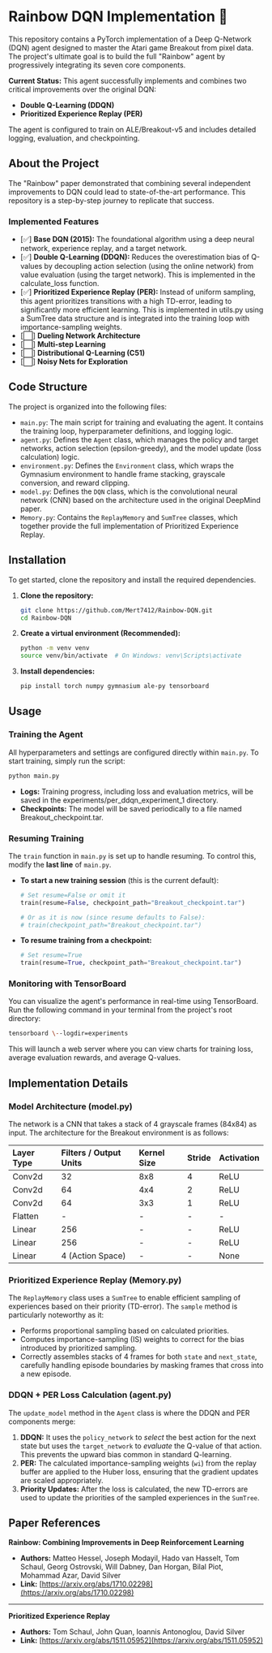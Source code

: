 # **Rainbow DQN Implementation 🌈**

This repository contains a PyTorch implementation of a Deep Q-Network (DQN) agent designed to master the Atari game Breakout from pixel data. The project's ultimate goal is to build the full "Rainbow" agent by progressively integrating its seven core components.

**Current Status:** This agent successfully implements and combines two critical improvements over the original DQN:

* **Double Q-Learning (DDQN)**  
* **Prioritized Experience Replay (PER)**

The agent is configured to train on ALE/Breakout-v5 and includes detailed logging, evaluation, and checkpointing.

## **About the Project**

The "Rainbow" paper demonstrated that combining several independent improvements to DQN could lead to state-of-the-art performance. This repository is a step-by-step journey to replicate that success.

### **Implemented Features**

* \[✅\] **Base DQN (2015):** The foundational algorithm using a deep neural network, experience replay, and a target network.  
* \[✅\] **Double Q-Learning (DDQN):** Reduces the overestimation bias of Q-values by decoupling action selection (using the online network) from value evaluation (using the target network). This is implemented in the calculate\_loss function.  
* \[✅\] **Prioritized Experience Replay (PER):** Instead of uniform sampling, this agent prioritizes transitions with a high TD-error, leading to significantly more efficient learning. This is implemented in utils.py using a SumTree data structure and is integrated into the training loop with importance-sampling weights.  
* \[⬜️\] **Dueling Network Architecture**  
* \[⬜️\] **Multi-step Learning**  
* \[⬜️\] **Distributional Q-Learning (C51)**  
* \[⬜️\] **Noisy Nets for Exploration**

## **Code Structure**

The project is organized into the following files:

* `main.py`: The main script for training and evaluating the agent. It contains the training loop, hyperparameter definitions, and logging logic.
* `agent.py`: Defines the `Agent` class, which manages the policy and target networks, action selection (epsilon-greedy), and the model update (loss calculation) logic.
* `environment.py`: Defines the `Environment` class, which wraps the Gymnasium environment to handle frame stacking, grayscale conversion, and reward clipping.
* `model.py`: Defines the `DQN` class, which is the convolutional neural network (CNN) based on the architecture used in the original DeepMind paper.
* `Memory.py`: Contains the `ReplayMemory` and `SumTree` classes, which together provide the full implementation of Prioritized Experience Replay.

## Installation

To get started, clone the repository and install the required dependencies.

1.  **Clone the repository:**
    ```bash
    git clone https://github.com/Mert7412/Rainbow-DQN.git
    cd Rainbow-DQN
    ```

2.  **Create a virtual environment (Recommended):**
    ```bash
    python -m venv venv
    source venv/bin/activate  # On Windows: venv\Scripts\activate
    ```

3.  **Install dependencies:**
    ```bash
    pip install torch numpy gymnasium ale-py tensorboard
    ```

## **Usage**

### **Training the Agent**

All hyperparameters and settings are configured directly within `main.py`. To start training, simply run the script:

```bash
python main.py
```

* **Logs:** Training progress, including loss and evaluation metrics, will be saved in the experiments/per\_ddqn\_experiment\_1 directory.  
* **Checkpoints:** The model will be saved periodically to a file named Breakout\_checkpoint.tar.

### **Resuming Training**

The `train` function in `main.py` is set up to handle resuming. To control this, modify the **last line** of `main.py`.

* **To start a new training session** (this is the current default):
    ```python
    # Set resume=False or omit it
    train(resume=False, checkpoint_path="Breakout_checkpoint.tar")
    
    # Or as it is now (since resume defaults to False):
    # train(checkpoint_path="Breakout_checkpoint.tar")
    ```

* **To resume training from a checkpoint:**
    ```python
    # Set resume=True
    train(resume=True, checkpoint_path="Breakout_checkpoint.tar")
    ```

### **Monitoring with TensorBoard**

You can visualize the agent's performance in real-time using TensorBoard. Run the following command in your terminal from the project's root directory:
```bash
tensorboard \--logdir=experiments
```
This will launch a web server where you can view charts for training loss, average evaluation rewards, and average Q-values.

## **Implementation Details**

### **Model Architecture (model.py)**

The network is a CNN that takes a stack of 4 grayscale frames (84x84) as input. The architecture for the Breakout environment is as follows:

| Layer Type | Filters / Output Units | Kernel Size | Stride | Activation |
| :---- | :---- | :---- | :---- | :---- |
| Conv2d | 32 | 8x8 | 4 | ReLU |
| Conv2d | 64 | 4x4 | 2 | ReLU |
| Conv2d | 64 | 3x3 | 1 | ReLU |
| Flatten | \- | \- | \- | \- |
| Linear | 256 | \- | \- | ReLU |
| Linear | 256 | \- | \- | ReLU |
| Linear | 4 (Action Space) | \- | \- | None |

### **Prioritized Experience Replay (Memory.py)**

The `ReplayMemory` class uses a `SumTree` to enable efficient sampling of experiences based on their priority (TD-error). The `sample` method is particularly noteworthy as it:

* Performs proportional sampling based on calculated priorities.
* Computes importance-sampling (IS) weights to correct for the bias introduced by prioritized sampling.
* Correctly assembles stacks of 4 frames for both `state` and `next_state`, carefully handling episode boundaries by masking frames that cross into a new episode.

### **DDQN + PER Loss Calculation (agent.py)**

The `update_model` method in the `Agent` class is where the DDQN and PER components merge:

1.  **DDQN:** It uses the `policy_network` to *select* the best action for the next state but uses the `target_network` to *evaluate* the Q-value of that action. This prevents the upward bias common in standard Q-learning.
2.  **PER:** The calculated importance-sampling weights (`wi`) from the replay buffer are applied to the Huber loss, ensuring that the gradient updates are scaled appropriately.
3.  **Priority Updates:** After the loss is calculated, the new TD-errors are used to update the priorities of the sampled experiences in the `SumTree`.

## Paper References

**Rainbow: Combining Improvements in Deep Reinforcement Learning**
- **Authors:** Matteo Hessel, Joseph Modayil, Hado van Hasselt, Tom Schaul, Georg Ostrovski, Will Dabney, Dan Horgan, Bilal Piot, Mohammad Azar, David Silver
- **Link:** [https://arxiv.org/abs/1710.02298](https://arxiv.org/abs/1710.02298)

---

**Prioritized Experience Replay**
- **Authors:** Tom Schaul, John Quan, Ioannis Antonoglou, David Silver
- **Link:** [https://arxiv.org/abs/1511.05952](https://arxiv.org/abs/1511.05952)
